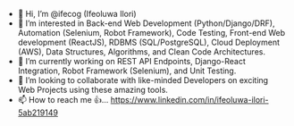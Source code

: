 - 👋 Hi, I’m @ifecog (Ifeoluwa Ilori)
- 👀 I’m interested in Back-end Web Development (Python/Django/DRF), Automation (Selenium, Robot Framework), Code Testing, Front-end Web development (ReactJS), RDBMS (SQL/PostgreSQL), Cloud Deployment (AWS), Data Structures, Algorithms, and Clean Code Architectures.
- 🌱 I’m currently working on REST API Endpoints, Django-React Integration, Robot Framework (Selenium), and Unit Testing.
- 💞️ I’m looking to collaborate with like-minded Developers on exciting Web Projects using these amazing tools.
- 📫 How to reach me 👍... https://www.linkedin.com/in/ifeoluwa-ilori-5ab219149

<!---
ifecog/ifecog is a ✨ special ✨ repository because its `README.md` (this file) appears on your GitHub profile.
You can click the Preview link to take a look at your changes.
--->
